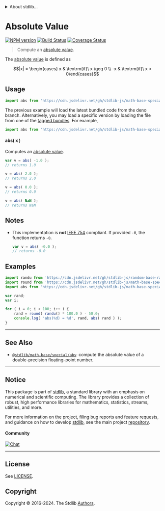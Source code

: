 <!--

@license Apache-2.0

Copyright (c) 2018 The Stdlib Authors.

Licensed under the Apache License, Version 2.0 (the "License");
you may not use this file except in compliance with the License.
You may obtain a copy of the License at

   http://www.apache.org/licenses/LICENSE-2.0

Unless required by applicable law or agreed to in writing, software
distributed under the License is distributed on an "AS IS" BASIS,
WITHOUT WARRANTIES OR CONDITIONS OF ANY KIND, either express or implied.
See the License for the specific language governing permissions and
limitations under the License.

-->


<details>
  <summary>
    About stdlib...
  </summary>
  <p>We believe in a future in which the web is a preferred environment for numerical computation. To help realize this future, we've built stdlib. stdlib is a standard library, with an emphasis on numerical and scientific computation, written in JavaScript (and C) for execution in browsers and in Node.js.</p>
  <p>The library is fully decomposable, being architected in such a way that you can swap out and mix and match APIs and functionality to cater to your exact preferences and use cases.</p>
  <p>When you use stdlib, you can be absolutely certain that you are using the most thorough, rigorous, well-written, studied, documented, tested, measured, and high-quality code out there.</p>
  <p>To join us in bringing numerical computing to the web, get started by checking us out on <a href="https://github.com/stdlib-js/stdlib">GitHub</a>, and please consider <a href="https://opencollective.com/stdlib">financially supporting stdlib</a>. We greatly appreciate your continued support!</p>
</details>

# Absolute Value

[![NPM version][npm-image]][npm-url] [![Build Status][test-image]][test-url] [![Coverage Status][coverage-image]][coverage-url] <!-- [![dependencies][dependencies-image]][dependencies-url] -->

> Compute an [absolute value][absolute-value].

<section class="intro">

The [absolute value][absolute-value] is defined as

<!-- <equation class="equation" label="eq:absolute_value" align="center" raw="|x| = \begin{cases} x & \textrm{if}\ x \geq 0 \\ -x & \textrm{if}\ x < 0\end{cases}" alt="Absolute value"> -->

```math
|x| = \begin{cases} x & \textrm{if}\ x \geq 0 \\ -x & \textrm{if}\ x < 0\end{cases}
```

<!-- <div class="equation" align="center" data-raw-text="|x| = \begin{cases} x &amp; \textrm{if}\ x \geq 0 \\ -x &amp; \textrm{if}\ x &lt; 0\end{cases}" data-equation="eq:absolute_value">
    <img src="https://cdn.jsdelivr.net/gh/stdlib-js/stdlib@c1bdd27898df04d752ddb2dca37ca049e4c94d9b/lib/node_modules/@stdlib/math/base/special/fast/abs/docs/img/equation_absolute_value.svg" alt="Absolute value">
    <br>
</div> -->

<!-- </equation> -->

</section>

<!-- /.intro -->



<section class="usage">

## Usage

```javascript
import abs from 'https://cdn.jsdelivr.net/gh/stdlib-js/math-base-special-fast-abs@deno/mod.js';
```
The previous example will load the latest bundled code from the deno branch. Alternatively, you may load a specific version by loading the file from one of the [tagged bundles](https://github.com/stdlib-js/math-base-special-fast-abs/tags). For example,

```javascript
import abs from 'https://cdn.jsdelivr.net/gh/stdlib-js/math-base-special-fast-abs@v0.3.0-deno/mod.js';
```

#### abs( x )

Computes an [absolute value][absolute-value].

```javascript
var v = abs( -1.0 );
// returns 1.0

v = abs( 2.0 );
// returns 2.0

v = abs( 0.0 );
// returns 0.0

v = abs( NaN );
// returns NaN
```

</section>

<!-- /.usage -->

<!-- Package usage notes. Make sure to keep an empty line after the `section` element and another before the `/section` close. -->

<section class="notes">

## Notes

-   This implementation is **not** [IEEE 754][ieee754] compliant. If provided `-0`, the function returns `-0`.

    ```javascript
    var v = abs( -0.0 );
    // returns -0.0
    ```

</section>

<!-- /.notes -->

<section class="examples">

## Examples

<!-- eslint no-undef: "error" -->

```javascript
import randu from 'https://cdn.jsdelivr.net/gh/stdlib-js/random-base-randu@deno/mod.js';
import round from 'https://cdn.jsdelivr.net/gh/stdlib-js/math-base-special-round@deno/mod.js';
import abs from 'https://cdn.jsdelivr.net/gh/stdlib-js/math-base-special-fast-abs@deno/mod.js';

var rand;
var i;

for ( i = 0; i < 100; i++ ) {
    rand = round( randu() * 100.0 ) - 50.0;
    console.log( 'abs(%d) = %d', rand, abs( rand ) );
}
```

</section>

<!-- /.examples -->

<!-- C interface documentation. -->



<!-- Section for related `stdlib` packages. Do not manually edit this section, as it is automatically populated. -->

<section class="related">

* * *

## See Also

-   <span class="package-name">[`@stdlib/math-base/special/abs`][@stdlib/math/base/special/abs]</span><span class="delimiter">: </span><span class="description">compute the absolute value of a double-precision floating-point number.</span>

</section>

<!-- /.related -->

<!-- Section for all links. Make sure to keep an empty line after the `section` element and another before the `/section` close. -->


<section class="main-repo" >

* * *

## Notice

This package is part of [stdlib][stdlib], a standard library with an emphasis on numerical and scientific computing. The library provides a collection of robust, high performance libraries for mathematics, statistics, streams, utilities, and more.

For more information on the project, filing bug reports and feature requests, and guidance on how to develop [stdlib][stdlib], see the main project [repository][stdlib].

#### Community

[![Chat][chat-image]][chat-url]

---

## License

See [LICENSE][stdlib-license].


## Copyright

Copyright &copy; 2016-2024. The Stdlib [Authors][stdlib-authors].

</section>

<!-- /.stdlib -->

<!-- Section for all links. Make sure to keep an empty line after the `section` element and another before the `/section` close. -->

<section class="links">

[npm-image]: http://img.shields.io/npm/v/@stdlib/math-base-special-fast-abs.svg
[npm-url]: https://npmjs.org/package/@stdlib/math-base-special-fast-abs

[test-image]: https://github.com/stdlib-js/math-base-special-fast-abs/actions/workflows/test.yml/badge.svg?branch=v0.3.0
[test-url]: https://github.com/stdlib-js/math-base-special-fast-abs/actions/workflows/test.yml?query=branch:v0.3.0

[coverage-image]: https://img.shields.io/codecov/c/github/stdlib-js/math-base-special-fast-abs/main.svg
[coverage-url]: https://codecov.io/github/stdlib-js/math-base-special-fast-abs?branch=main

<!--

[dependencies-image]: https://img.shields.io/david/stdlib-js/math-base-special-fast-abs.svg
[dependencies-url]: https://david-dm.org/stdlib-js/math-base-special-fast-abs/main

-->

[chat-image]: https://img.shields.io/gitter/room/stdlib-js/stdlib.svg
[chat-url]: https://app.gitter.im/#/room/#stdlib-js_stdlib:gitter.im

[stdlib]: https://github.com/stdlib-js/stdlib

[stdlib-authors]: https://github.com/stdlib-js/stdlib/graphs/contributors

[umd]: https://github.com/umdjs/umd
[es-module]: https://developer.mozilla.org/en-US/docs/Web/JavaScript/Guide/Modules

[deno-url]: https://github.com/stdlib-js/math-base-special-fast-abs/tree/deno
[deno-readme]: https://github.com/stdlib-js/math-base-special-fast-abs/blob/deno/README.md
[umd-url]: https://github.com/stdlib-js/math-base-special-fast-abs/tree/umd
[umd-readme]: https://github.com/stdlib-js/math-base-special-fast-abs/blob/umd/README.md
[esm-url]: https://github.com/stdlib-js/math-base-special-fast-abs/tree/esm
[esm-readme]: https://github.com/stdlib-js/math-base-special-fast-abs/blob/esm/README.md
[branches-url]: https://github.com/stdlib-js/math-base-special-fast-abs/blob/main/branches.md

[stdlib-license]: https://raw.githubusercontent.com/stdlib-js/math-base-special-fast-abs/main/LICENSE

[absolute-value]: https://en.wikipedia.org/wiki/Absolute_value

[ieee754]: https://en.wikipedia.org/wiki/IEEE_754-1985

<!-- <related-links> -->

[@stdlib/math/base/special/abs]: https://github.com/stdlib-js/math-base-special-abs/tree/deno

<!-- </related-links> -->

</section>

<!-- /.links -->
